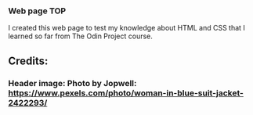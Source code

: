 ### Web page TOP

I created this web page to test my knowledge about HTML and CSS that I learned so far from The Odin Project course.

## Credits:

### Header image: Photo by Jopwell: https://www.pexels.com/photo/woman-in-blue-suit-jacket-2422293/

